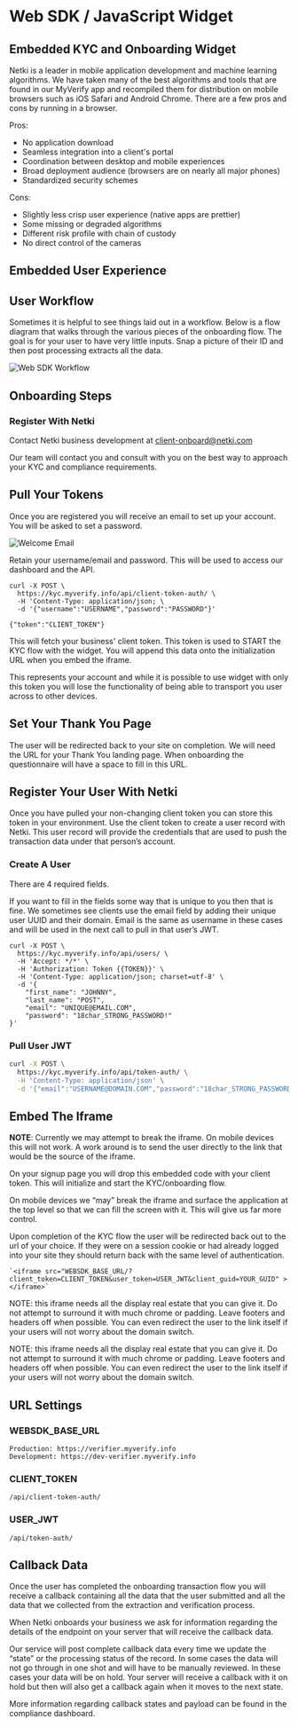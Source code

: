 # Web SDK / JavaScript Widget

## Embedded KYC and Onboarding Widget

Netki is a leader in mobile application development and machine learning algorithms.  We have taken many of the best algorithms and tools that are found in our MyVerify app and recompiled them for distribution on mobile browsers such as iOS Safari and Android Chrome. There are a few pros and cons by running in a browser.

Pros:

+ No application download
+ Seamless integration into a client's portal
+ Coordination between desktop and mobile experiences
+ Broad deployment audience (browsers are on nearly all major phones)
+ Standardized security schemes

Cons:

+ Slightly less crisp user experience (native apps are prettier)
+ Some missing or degraded algorithms
+ Different risk profile with chain of custody
+ No direct control of the cameras


## Embedded User Experience



## User Workflow

Sometimes it is helpful to see things laid out in a workflow. Below is a flow diagram that walks through the various pieces of the onboarding flow.  The goal is for your user to have very little inputs.  Snap a picture of their ID and then post processing extracts all the data.  

![Web SDK Workflow](./images/web_sdk_workflow.jpg)


## Onboarding Steps

### Register With Netki

Contact Netki business development at client-onboard@netki.com  

Our team will contact you and consult with you on the best way to approach your KYC and compliance requirements.


## Pull Your Tokens

Once you are registered you will receive an email to set up your account.  You will be asked to set a password.

![Welcome Email](./images/welcome_email.jpg)

Retain your username/email and password.  This will be used to access our dashboard and the API.

```
curl -X POST \
  https://kyc.myverify.info/api/client-token-auth/ \
  -H 'Content-Type: application/json; \
  -d '{"username":"USERNAME","password":"PASSWORD"}'

{"token":"CLIENT_TOKEN"}
```

This will fetch your business' client token.  This token is used to START the KYC flow with the widget. You will append this data onto the initialization URL when you embed the iframe.

This represents your account and while it is possible to use widget with only this token you will lose the functionality of being able to transport you user across to other devices.


## Set Your Thank You Page

The user will be redirected back to your site on completion. We will need the URL for your Thank You landing page. When onboarding the questionnaire will have a space to fill in this URL.


## Register Your User With Netki

Once you have pulled your non-changing client token you can store this token in your environment. Use the client token to create a user record with Netki.  This user record will provide the credentials that are used to push the transaction data under that person’s account.


### Create A User

There are 4 required fields.

If you want to fill in the fields some way that is unique to you then that is fine. We sometimes see clients use the email field by adding their unique user UUID and their domain. Email is the same as username in these cases and will be used in the next call to pull in that user’s JWT.

```
curl -X POST \
  https://kyc.myverify.info/api/users/ \
  -H 'Accept: */*' \
  -H 'Authorization: Token {{TOKEN}}' \
  -H 'Content-Type: application/json; charset=utf-8' \
  -d '{
	"first_name": "JOHNNY",
	"last_name": "POST",
	"email": "UNIQUE@EMAIL.COM",
	"password": "18char_STRONG_PASSWORD!"
}'
```

### Pull User JWT

```bash
curl -X POST \
  https://kyc.myverify.info/api/token-auth/ \
  -H 'Content-Type: application/json' \
  -d '{"email":"USERNAME@DOMAIN.COM","password":"18char_STRONG_PASSWORD!"}'
```

## Embed The Iframe

**NOTE**: Currently we may attempt to break the iframe. On mobile devices this will not work. A work around is to send the user directly to the link that would be the source of the iframe.

On your signup page you will drop this embedded code with your client token. This will initialize and start the KYC/onboarding flow.

On mobile devices we “may” break the iframe and surface the application at the top level so that we can fill the screen with it.  This will give us far more control.  

Upon completion of the KYC flow the user will be redirected back out to the url of your choice. If they were on a session cookie or had already logged into your site they should return back with the same level of authentication.

    `<iframe src="WEBSDK_BASE_URL/?client_token=CLIENT_TOKEN&user_token=USER_JWT&client_guid=YOUR_GUID" ></iframe>`

NOTE: this iframe needs all the display real estate that you can give it.  Do not attempt to surround it with much chrome or padding.  Leave footers and headers off when possible.  You can even redirect the user to the link itself if your users will not worry about the domain switch.

NOTE: this iframe needs all the display real estate that you can give it.  Do not attempt to surround it with much chrome or padding.  Leave footers and headers off when possible.  You can even redirect the user to the link itself if your users will not worry about the domain switch.

## URL Settings


### WEBSDK_BASE_URL

    Production: https://verifier.myverify.info
    Development: https://dev-verifier.myverify.info

### CLIENT_TOKEN

    /api/client-token-auth/

### USER_JWT

    /api/token-auth/

## Callback Data

Once the user has completed the onboarding transaction flow you will receive a callback containing all the data that the user submitted and all the data that we collected from the extraction and verification process.

When Netki onboards your business we ask for information regarding the details of the endpoint on your server that will receive the callback data.  

Our service will post complete callback data every time we update the “state” or the processing status of the record.  In some cases the data will not go through in one shot and will have to be manually reviewed. In these cases your data will be on hold.  Your server will receive a callback with it on hold but then will also get a callback again when it moves to the next state.

More information regarding callback states and payload can be found in the compliance dashboard.
